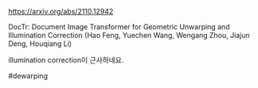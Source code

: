 https://arxiv.org/abs/2110.12942

DocTr: Document Image Transformer for Geometric Unwarping and Illumination Correction (Hao Feng, Yuechen Wang, Wengang Zhou, Jiajun Deng, Houqiang Li)

illumination correction이 근사하네요.

#dewarping